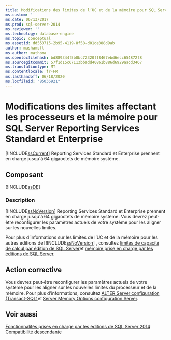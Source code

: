 ```yaml
---
title: Modifications des limites de l’UC et de la mémoire pour SQL Server Reporting Services standard et Enterprise | Microsoft Docs
ms.custom: ''
ms.date: 06/13/2017
ms.prod: sql-server-2014
ms.reviewer: ''
ms.technology: database-engine
ms.topic: conceptual
ms.assetid: dd553715-2b95-4119-8f58-d01de388d9ab
author: mashamsft
ms.author: mathoma
ms.openlocfilehash: bd889344f5b0bc72320ff8467ebd6ecc654872f8
ms.sourcegitcommit: 57f1d15c67113bbadd40861b886d6929aacd3467
ms.translationtype: MT
ms.contentlocale: fr-FR
ms.lasthandoff: 06/18/2020
ms.locfileid: "85036921"
---
```

# <a name="changes-to-cpu-and-memory-limits-for-sql-server-reporting-services-standard-and-enterprise"></a>Modifications des limites affectant les processeurs et la mémoire pour SQL Server Reporting Services Standard et Enterprise
  [!INCLUDE[ssCurrent](../../includes/sscurrent-md.md)] Reporting Services Standard et Enterprise prennent en charge jusqu'à 64 gigaoctets de mémoire système.  
  
## <a name="component"></a>Composant  
 [!INCLUDE[ssDE](../../includes/ssde-md.md)]  
  
### <a name="description"></a>Description  
 [!INCLUDE[ssNoVersion](../../includes/ssnoversion-md.md)] Reporting Services Standard et Enterprise prennent en charge jusqu'à 64 gigaoctets de mémoire système. Vous devrez peut-être reconfigurer les paramètres actuels de votre système pour les aligner sur les nouvelles limites.  
  
 Pour plus d’informations sur les limites de l’UC et de la mémoire pour les autres éditions de [!INCLUDE[ssNoVersion](../../includes/ssnoversion-md.md)] , consultez [limites de capacité de calcul par édition de SQL Server](../compute-capacity-limits-by-edition-of-sql-server.md)et [mémoire prise en charge par les éditions de SQL Server](https://go.microsoft.com/fwlink/?LinkId=212633).  
  
## <a name="corrective-action"></a>Action corrective  
 Vous devrez peut-être reconfigurer les paramètres actuels de votre système pour les aligner sur les nouvelles limites du processeur et de la mémoire. Pour plus d’informations, consultez [ALTER Server configuration &#40;Transact-SQL&#41;](/sql/t-sql/statements/alter-server-configuration-transact-sql)et [Server Memory Options configuration Server](../../database-engine/configure-windows/server-memory-server-configuration-options.md).  
  
## <a name="see-also"></a>Voir aussi  
 [Fonctionnalités prises en charge par les éditions de SQL Server 2014](../../../2014/getting-started/features-supported-by-the-editions-of-sql-server-2014.md)   
 [Compatibilité descendante](../../../2014/getting-started/backward-compatibility.md)  
  
  
